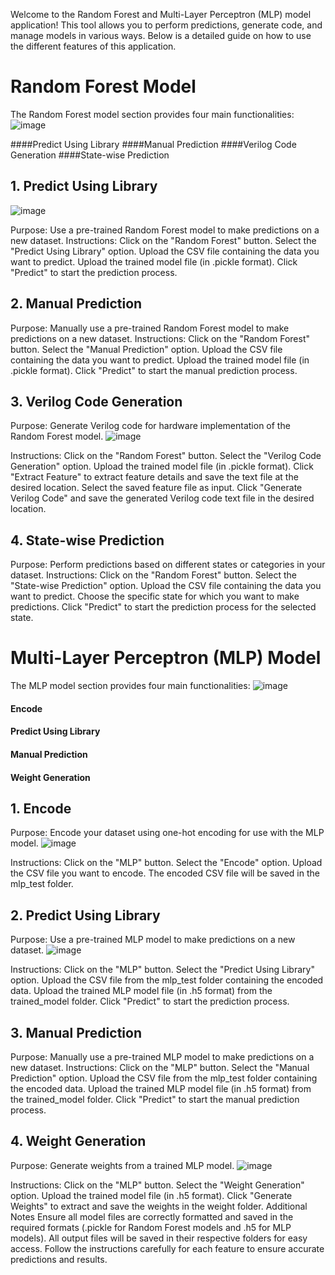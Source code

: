 Welcome to the Random Forest and Multi-Layer Perceptron (MLP) model application! This tool allows you to perform predictions, generate code, and manage models in various ways. Below is a detailed guide on how to use the different features of this application.

# Random Forest Model
The Random Forest model section provides four main functionalities:
![image](https://github.com/user-attachments/assets/73303eeb-87b8-4b60-980e-24ae66f07d92)

####Predict Using Library
####Manual Prediction
####Verilog Code Generation
####State-wise Prediction
## 1. Predict Using Library
![image](https://github.com/user-attachments/assets/a20c3647-bbfa-446e-b860-78a5d65c6dad)

Purpose: Use a pre-trained Random Forest model to make predictions on a new dataset.
Instructions:
Click on the "Random Forest" button.
Select the "Predict Using Library" option.
Upload the CSV file containing the data you want to predict.
Upload the trained model file (in .pickle format).
Click "Predict" to start the prediction process.
## 2. Manual Prediction
Purpose: Manually use a pre-trained Random Forest model to make predictions on a new dataset.
Instructions:
Click on the "Random Forest" button.
Select the "Manual Prediction" option.
Upload the CSV file containing the data you want to predict.
Upload the trained model file (in .pickle format).
Click "Predict" to start the manual prediction process.
## 3. Verilog Code Generation

Purpose: Generate Verilog code for hardware implementation of the Random Forest model.
![image](https://github.com/user-attachments/assets/90b67b1c-325a-4ced-900e-2eae127d787d)

Instructions:
Click on the "Random Forest" button.
Select the "Verilog Code Generation" option.
Upload the trained model file (in .pickle format).
Click "Extract Feature" to extract feature details and save the text file at the desired location.
Select the saved feature file as input.
Click "Generate Verilog Code" and save the generated Verilog code text file in the desired location.
## 4. State-wise Prediction
Purpose: Perform predictions based on different states or categories in your dataset.
Instructions:
Click on the "Random Forest" button.
Select the "State-wise Prediction" option.
Upload the CSV file containing the data you want to predict.
Choose the specific state for which you want to make predictions.
Click "Predict" to start the prediction process for the selected state.


# Multi-Layer Perceptron (MLP) Model
The MLP model section provides four main functionalities:
![image](https://github.com/user-attachments/assets/986010bd-cc47-4f47-bcb4-d0b96020e9f6)

#### Encode
#### Predict Using Library
#### Manual Prediction
#### Weight Generation

## 1. Encode
Purpose: Encode your dataset using one-hot encoding for use with the MLP model.
![image](https://github.com/user-attachments/assets/28f2f6aa-45f8-4914-b495-b9600755370a)

Instructions:
Click on the "MLP" button.
Select the "Encode" option.
Upload the CSV file you want to encode.
The encoded CSV file will be saved in the mlp_test folder.
## 2. Predict Using Library
Purpose: Use a pre-trained MLP model to make predictions on a new dataset.
![image](https://github.com/user-attachments/assets/e96d510d-58d7-4f30-a675-555a26dc16af)

Instructions:
Click on the "MLP" button.
Select the "Predict Using Library" option.
Upload the CSV file from the mlp_test folder containing the encoded data.
Upload the trained MLP model file (in .h5 format) from the trained_model folder.
Click "Predict" to start the prediction process.
## 3. Manual Prediction
Purpose: Manually use a pre-trained MLP model to make predictions on a new dataset.
Instructions:
Click on the "MLP" button.
Select the "Manual Prediction" option.
Upload the CSV file from the mlp_test folder containing the encoded data.
Upload the trained MLP model file (in .h5 format) from the trained_model folder.
Click "Predict" to start the manual prediction process.
## 4. Weight Generation
Purpose: Generate weights from a trained MLP model.
![image](https://github.com/user-attachments/assets/79e1fe0f-f6a5-420a-9b36-fbedf5329d34)

Instructions:
Click on the "MLP" button.
Select the "Weight Generation" option.
Upload the trained model file (in .h5 format).
Click "Generate Weights" to extract and save the weights in the weight folder.
Additional Notes
Ensure all model files are correctly formatted and saved in the required formats (.pickle for Random Forest models and .h5 for MLP models).
All output files will be saved in their respective folders for easy access.
Follow the instructions carefully for each feature to ensure accurate predictions and results.
